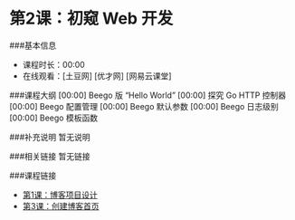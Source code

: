 第2课：初窥 Web 开发
==========================

###基本信息
- 课程时长：00:00
- 在线观看：[土豆网] [优才网] [网易云课堂]

###课程大纲
	[00:00] Beego 版 “Hello World”
	[00:00] 探究 Go HTTP 控制器
	[00:00] Beego 配置管理
	[00:00] Beego 默认参数
	[00:00] Beego 日志级别
	[00:00] Beego 模板函数
	
###补充说明
暂无说明

###相关链接
暂无链接

###课程链接
- [第1课：博客项目设计](../lecture1/lecture1.md)
- [第3课：创建博客首页](../lecture3/lecture3.md)